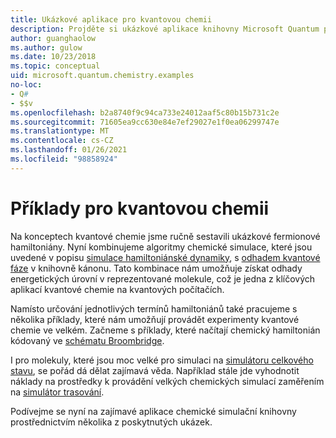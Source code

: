 ```yaml
---
title: Ukázkové aplikace pro kvantovou chemii
description: Projděte si ukázkové aplikace knihovny Microsoft Quantum pro chemii.
author: guanghaolow
ms.author: gulow
ms.date: 10/23/2018
ms.topic: conceptual
uid: microsoft.quantum.chemistry.examples
no-loc:
- Q#
- $$v
ms.openlocfilehash: b2a8740f9c94ca733e24012aaf5c80b15b731c2e
ms.sourcegitcommit: 71605ea9cc630e84e7ef29027e1f0ea06299747e
ms.translationtype: MT
ms.contentlocale: cs-CZ
ms.lasthandoff: 01/26/2021
ms.locfileid: "98858924"
---
```

# <a name="quantum-chemistry-examples"></a>Příklady pro kvantovou chemii

Na konceptech kvantové chemie jsme ručně sestavili ukázkové fermionové hamiltoniány. Nyní kombinujeme algoritmy chemické simulace, které jsou uvedené v popisu [simulace hamiltoniánské dynamiky](xref:microsoft.quantum.libraries.standard.algorithms), s [odhadem kvantové fáze](xref:microsoft.quantum.libraries.characterization) v knihovně kánonu. Tato kombinace nám umožňuje získat odhady energetických úrovní v reprezentované molekule, což je jedna z klíčových aplikací kvantové chemie na kvantových počítačích. 

Namísto určování jednotlivých termínů hamiltoniánů také pracujeme s několika příklady, které nám umožňují provádět experimenty kvantové chemie ve velkém. Začneme s příklady, které načítají chemický hamiltonián kódovaný ve [schématu Broombridge](xref:microsoft.quantum.libraries.chemistry.schema.broombridge).

I pro molekuly, které jsou moc velké pro simulaci na [simulátoru celkového stavu](xref:microsoft.quantum.machines.full-state-simulator), se pořád dá dělat zajímavá věda. Například stále jde vyhodnotit náklady na prostředky k provádění velkých chemických simulací zaměřením na [simulátor trasování](xref:microsoft.quantum.machines.qc-trace-simulator.intro).

Podívejme se nyní na zajímavé aplikace chemické simulační knihovny prostřednictvím několika z poskytnutých ukázek.
